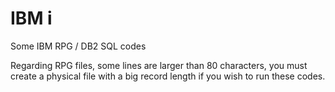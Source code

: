 # IBM i
Some IBM RPG / DB2 SQL codes

Regarding RPG files, some lines are larger than 80 characters, you must create a physical file with a big record length if you wish to run these codes.

